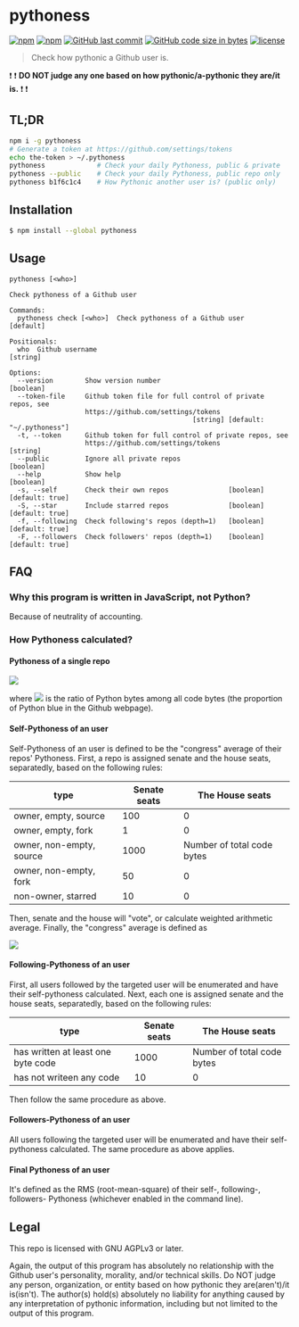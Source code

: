# pythoness

[![npm](https://img.shields.io/npm/v/pythoness.svg?style=flat-square)](https://www.npmjs.com/package/pythoness)
[![npm](https://img.shields.io/npm/dt/pythoness.svg?style=flat-square)](https://www.npmjs.com/package/pythoness)
[![GitHub last commit](https://img.shields.io/github/last-commit/b1f6c1c4/pythoness.svg?style=flat-square)](https://github.com/b1f6c1c4/pythoness)
[![GitHub code size in bytes](https://img.shields.io/github/languages/code-size/b1f6c1c4/pythoness.svg?style=flat-square)](https://github.com/b1f6c1c4/pythoness)
[![license](https://img.shields.io/github/license/b1f6c1c4/pythoness.svg?style=flat-square)](https://github.com/b1f6c1c4/pythoness/blob/master/LICENSE.md)

> Check how pythonic a Github user is.

:heavy_exclamation_mark:
:heavy_exclamation_mark:
**DO NOT judge any one based on how pythonic/a-pythonic they are/it is.**
:heavy_exclamation_mark:
:heavy_exclamation_mark:

## TL;DR

```sh
npm i -g pythoness
# Generate a token at https://github.com/settings/tokens
echo the-token > ~/.pythoness
pythoness             # Check your daily Pythoness, public & private
pythoness --public    # Check your daily Pythoness, public repo only
pythoness b1f6c1c4    # How Pythonic another user is? (public only)
```

## Installation

```sh
$ npm install --global pythoness
```
## Usage

```
pythoness [<who>]

Check pythoness of a Github user

Commands:
  pythoness check [<who>]  Check pythoness of a Github user            [default]

Positionals:
  who  Github username                                                  [string]

Options:
  --version        Show version number                                 [boolean]
  --token-file     Github token file for full control of private repos, see
                   https://github.com/settings/tokens
                                              [string] [default: "~/.pythoness"]
  -t, --token      Github token for full control of private repos, see
                   https://github.com/settings/tokens                   [string]
  --public         Ignore all private repos                            [boolean]
  --help           Show help                                           [boolean]
  -s, --self       Check their own repos               [boolean] [default: true]
  -S, --star       Include starred repos               [boolean] [default: true]
  -f, --following  Check following's repos (depth=1)   [boolean] [default: true]
  -F, --followers  Check followers' repos (depth=1)    [boolean] [default: true]
```

## FAQ

### Why this program is written in JavaScript, not Python?

Because of neutrality of accounting.

### How Pythoness calculated?

#### Pythoness of a single repo

<img src="https://latex.codecogs.com/gif.latex?1-\exp\left(1+\frac{2/3}{\lambda-2/3}\right)" />

where <img src="https://latex.codecogs.com/gif.latex?\lambda" /> is the ratio of Python bytes among all code bytes (the proportion of Python blue in the Github webpage).

#### Self-Pythoness of an user

Self-Pythoness of an user is defined to be the "congress" average of their repos' Pythoness.
First, a repo is assigned senate and the house seats, separatedly, based on the following rules:

| type | Senate seats | The House seats |
| --- | --- | --- |
| owner, empty, source | 100 | 0 |
| owner, empty, fork | 1 | 0 |
| owner, non-empty, source | 1000 | Number of total code bytes |
| owner, non-empty, fork | 50 | 0 |
| non-owner, starred | 10 | 0 |

Then, senate and the house will "vote", or calculate weighted arithmetic average.
Finally, the "congress" average is defined as

<img src="https://latex.codecogs.com/gif.latex?\sqrt{\frac{\text{Senate}^2+\text{House}^2}{2}}" />

#### Following-Pythoness of an user

First, all users followed by the targeted user will be enumerated and have their self-pythoness calculated.
Next, each one is assigned senate and the house seats, separatedly, based on the following rules:

| type | Senate seats | The House seats |
| --- | --- | --- |
| has written at least one byte code | 1000 | Number of total code bytes |
| has not writeen any code | 10 | 0 |

Then follow the same procedure as above.

#### Followers-Pythoness of an user

All users following the targeted user will be enumerated and have their self-pythoness calculated.
The same procedure as above applies.

#### Final Pythoness of an user

It's defined as the RMS (root-mean-square) of their self-, following-, followers- Pythoness (whichever enabled in the command line).

## Legal

This repo is licensed with GNU AGPLv3 or later.

Again, the output of this program has absolutely no relationship with the Github user's personality, morality, and/or technical skills.
Do NOT judge any person, organization, or entity based on how pythonic they are(aren't)/it is(isn't).
The author(s) hold(s) absolutely no liability for anything caused by any interpretation of pythonic information, including but not limited to the output of this program.
